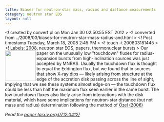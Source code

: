 ```yaml
---
title: Biases for neutron-star mass, radius and distance measurements
category: neutron star EOS
layout: null
---
```

<! created by convert.pl on Mon Jan 30 02:50:55 EST 2012 >
<! converted from ../2008/03/biases-for-neutron-star-mass-radius-and.html >
<! Post timestamp Tuesday, March 18, 2008 2:45 PM >
<! touch -t 200803181445 >
<! Labels: 2008, neutron star EOS, papers, thermonuclear bursts >
      <img src="http://users.monash.edu.au/~dgallow/images/expansion.gif" width=100 height=100 align=left>Our paper on the unusually low "touchdown" fluxes for radius-expansion bursts from high-inclination sources was just accepted by MNRAS. Usually the touchdown flux is thought to equal the Eddington flux, but we found that in sources that show X-ray dips &mdash; likely arising from structure at the edge of the accretion disk passing across the line of sight, implying that we see these systems almost edge-on &mdash; the touchdown flux could be less than half the maximum flux seen earlier in the same burst. The low touchdown fluxes also likely arise from interactions with the disk material, which have some implications for neutron-star distance (but not mass and radius) determination following the method of <a href="http://adsabs.harvard.edu/abs/2006Natur.441.1115O">&Ouml;zel (2006)</a>
<p>
<em>Read the <a href="http://arxiv.org/abs/0712.0412">paper (arxiv.org:0712.0412)</a></em>
